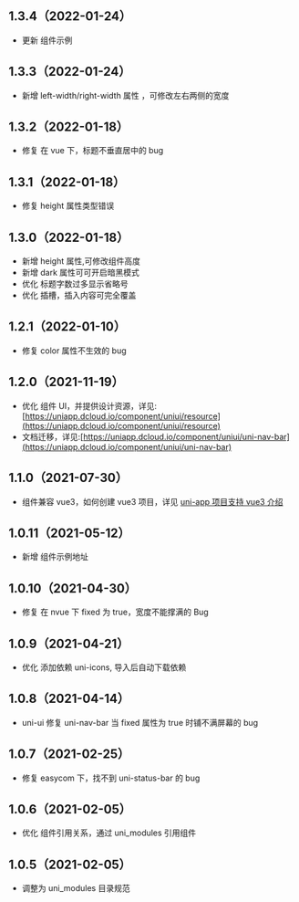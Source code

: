 ## 1.3.4（2022-01-24）

-   更新 组件示例

## 1.3.3（2022-01-24）

-   新增 left-width/right-width 属性 ，可修改左右两侧的宽度

## 1.3.2（2022-01-18）

-   修复 在 vue 下，标题不垂直居中的 bug

## 1.3.1（2022-01-18）

-   修复 height 属性类型错误

## 1.3.0（2022-01-18）

-   新增 height 属性,可修改组件高度
-   新增 dark 属性可可开启暗黑模式
-   优化 标题字数过多显示省略号
-   优化 插槽，插入内容可完全覆盖

## 1.2.1（2022-01-10）

-   修复 color 属性不生效的 bug

## 1.2.0（2021-11-19）

-   优化 组件 UI，并提供设计资源，详见:[https://uniapp.dcloud.io/component/uniui/resource](https://uniapp.dcloud.io/component/uniui/resource)
-   文档迁移，详见:[https://uniapp.dcloud.io/component/uniui/uni-nav-bar](https://uniapp.dcloud.io/component/uniui/uni-nav-bar)

## 1.1.0（2021-07-30）

-   组件兼容 vue3，如何创建 vue3 项目，详见 [uni-app 项目支持 vue3 介绍](https://ask.dcloud.net.cn/article/37834)

## 1.0.11（2021-05-12）

-   新增 组件示例地址

## 1.0.10（2021-04-30）

-   修复 在 nvue 下 fixed 为 true，宽度不能撑满的 Bug

## 1.0.9（2021-04-21）

-   优化 添加依赖 uni-icons, 导入后自动下载依赖

## 1.0.8（2021-04-14）

-   uni-ui 修复 uni-nav-bar 当 fixed 属性为 true 时铺不满屏幕的 bug

## 1.0.7（2021-02-25）

-   修复 easycom 下，找不到 uni-status-bar 的 bug

## 1.0.6（2021-02-05）

-   优化 组件引用关系，通过 uni_modules 引用组件

## 1.0.5（2021-02-05）

-   调整为 uni_modules 目录规范
